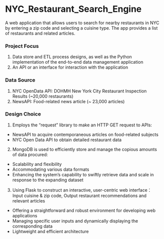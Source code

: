 # NYC_Restaurant_Search_Engine
A web application that allows users to search for nearby restaurants in NYC by entering a zip code and selecting a cuisine type. The app provides a list of restaurants and related articles.

### Project Focus
1. Data store and ETL process designs, as well as the Python implementation of the end-to-end data management application
2. An API or an interface for interaction with the application

### Data Source
1. NYC OpenData API: DOHMH New York City Restaurant Inspection Results (~20,000 restaurants)
2. NewsAPI: Food-related news article (~ 23,000 articles)

### Design Choice
1. Employs the “request” library to make an HTTP GET request to APIs:
- NewsAPI to acquire contemporaneous articles on food-related subjects
- NYC Open Data API to obtain detailed restaurant data

2. MongoDB is used to efficiently store and manage the copious amounts of data procured:
- Scalability and flexibility
- Accommodating various data formats
- Enhancing the system’s capability to swiftly retrieve data and scale in response to the expanding dataset

3. Using Flask to construct an interactive, user-centric web interface：
Input cuisine & zip code, Output restaurant recommendations and relevant articles

- Offering a straightforward and robust environment for developing web applications
- Managing specific user inputs and dynamically displaying the corresponding data
- Lightweight and efficient architecture
